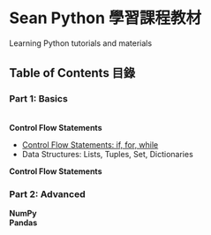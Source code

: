 # Sean Python 學習課程教材
Learning Python tutorials and materials<br>
<h2>Table of Contents 目錄</h2>
<h3>Part 1: Basics</h3><br>
<strong>Control Flow Statements</strong><br>
<ul>
	<li><a href="control_flow.md">Control Flow Statements: if, for, while</a></li>
	<li>Data Structures: Lists, Tuples, Set, Dictionaries</li>
</ul>
<strong>Control Flow Statements</strong><br>
<h3>Part 2: Advanced</strong></h3>
<strong>NumPy</strong><br>
<strong>Pandas</strong><br>
